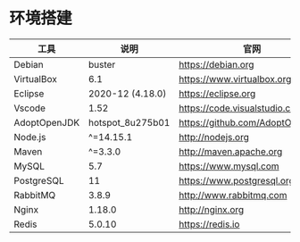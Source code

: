 # 环境搭建

| 工具         | 说明             | 官网                            |
| ------------ | ---------------- | ------------------------------- |
| Debian       | buster           | https://debian.org              |
| VirtualBox   | 6.1              | https://www.virtualbox.org      |
| Eclipse      | 2020-12 (4.18.0) | https://eclipse.org             |
| Vscode       | 1.52             | https://code.visualstudio.com   |
| AdoptOpenJDK | hotspot_8u275b01 | https://github.com/AdoptOpenJDK |
| Node.js      | ^=14.15.1        | http://nodejs.org               |
| Maven        | ^=3.3.0          | http://maven.apache.org         |
| MySQL        | 5.7              | https://www.mysql.com           |
| PostgreSQL   | 11               | https://www.postgresql.org      |
| RabbitMQ     | 3.8.9            | http://www.rabbitmq.com         |
| Nginx        | 1.18.0           | http://nginx.org                |
| Redis        | 5.0.10           | https://redis.io                |

